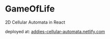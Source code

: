 # GameOfLife  
  
2D Cellular Automata in React  
  
deployed at: [addies-cellular-automata.netlify.com](https://addies-cellular-automata.netlify.com)
